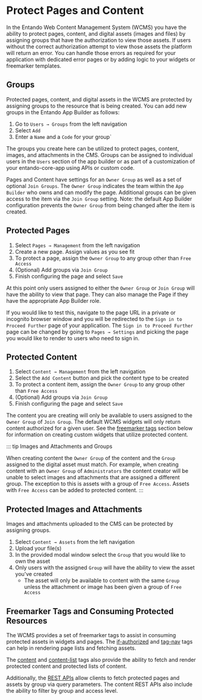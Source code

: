 # Protect Pages and Content

In the Entando Web Content Management System (WCMS) you have the ability to protect pages, content, and digital assets (images and files) by assigning groups that have the authorization to view those assets. If users without the correct authorization attempt to view those assets the platform will return an error. You can handle those errors as required for your application with dedicated error pages or by adding logic to your widgets or freemarker templates.

## Groups
Protected pages, content, and digital assets in the WCMS are protected by assigning groups to the resource that is being created. You can add new groups in the Entando App Builder as follows:

1. Go to `Users → Groups` from the left navigation
1. Select `Add`
1. Enter a `Name` and a `Code` for your group`

The groups you create here can be utilized to protect pages, content, images, and attachments in the CMS. Groups can be assigned to individual users in the `Users` section of the app builder or as part of a customization of your entando-core-app using APIs or custom code.

Pages and Content have settings for an `Owner Group` as well as a set of optional `Join Groups`. The `Owner Group` indicates the team within the `App Builder` who owns and can modify the page. Additional groups can be given access to the item via the `Join Group` setting. Note: the default App Builder configuration prevents the `Owner Group` from being changed after the item is created.

## Protected Pages
1. Select `Pages → Management` from the left navigation
1. Create a new page. Assign values as you see fit
1. To protect a page, assign the `Owner Group` to any group other than `Free Access`
1. (Optional) Add groups via `Join Group`
1. Finish configuring the page and select `Save`

At this point only users assigned to either the `Owner Group` or `Join Group` will have the ability to view that page. They can also manage the Page if they have the appropriate App Builder role.

If you would like to test this, navigate to the page URL in a private or incognito browser window and you will be redirected to the `Sign in to Proceed Further` page of your application.
The `Sign in to Proceed Further` page can be changed by going to `Pages → Settings` and picking the page you would like to render to users who need to sign in.

## Protected Content

1. Select `Content → Management` from the left navigation
1. Select the `Add Content` button and pick the content type to be created
1. To protect a content item, assign the `Owner Group` to any group other than `Free Access`
1. (Optional) Add groups via `Join Group`
1. Finish configuring the page and select `Save`

The content you are creating will only be available to users assigned to the `Owner Group` of `Join Group`. The default WCMS widgets will only return content authorized for a given user. See the [freemarker tags](#freemarker-tags-and-consuming-protected-resources) section below for information on creating custom widgets that utilize protected content.

::: tip Images and Attachments and Groups

When creating content the `Owner Group` of the content and the `Group` assigned to the digital asset must match. For example, when creating content with an `Owner Group` of `Administrators` the content creator will be unable to select images and attachments that are assigned a different group. The exception to this is assets with a group of `Free Access`. Assets with `Free Access` can be added to protected content.
:::

## Protected Images and Attachments

Images and attachments uploaded to the CMS can be protected by assigning groups.

1. Select `Content → Assets` from the left navigation
2. Upload your file(s)
3. In the provided modal window select the `Group` that you would like to own the asset
4. Only users with the assigned `Group` will have the ability to view the asset you've created
   - The asset will only be available to content with the same `Group` unless the attachment or image has been given a group of `Free Access`


## Freemarker Tags and Consuming Protected Resources

The WCMS provides a set of freemarker tags to assist in consuming protected assets in widgets and pages. The [if-authorized](../../docs/reference/freemarker-tags/freemarker-core-tags.md#tag-ifauthorized) and [tag-nav](../../docs/reference/freemarker-tags/freemarker-core-tags.md#tag-nav) tags can help in rendering page lists and fetching assets.

The [content](../../docs/reference/freemarker-tags/freemarker-JACMS-tags.md#tag-content) and [content-list](../../docs/reference/freemarker-tags/freemarker-JACMS-tags.md#tag-contentlist) tags also provide the ability to fetch and render protected content and protected lists of content.


Additionally, the  [REST APIs](../../docs/reference/entando-apis.md) allow clients to fetch protected pages and assets by group via query parameters. The content REST APIs also include the ability to filter by group and access level.
